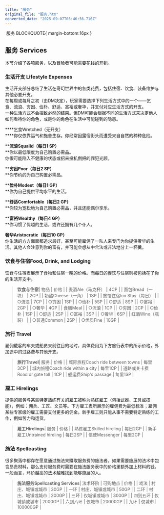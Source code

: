 ```yaml
---
title: "服务"
original_file: "服务.htm"
converted_date: "2025-09-07T05:46:56.716Z"
---
```


﻿ 服务   BLOCKQUOTE{ margin-bottom:16px }

## 服务 Services

本节介绍了各项服务，以及冒险者可能需要花钱的开销。

### 生活开支 Lifestyle Expenses

生活开支部分总结了生活在奇幻世界中的各类花费，包括住宿、饮食、装备维护与其他必要开支。  
在每周或每月之初（由DM决定），玩家需要选择下列生活方式中的一个——乞食、流浪、穷困、俭朴、舒适、富裕或奢华，并支付对应生活方式的开支。  
一种生活方式不会招致必然的结果。但DM可能会根据不同的生活方式来决定他人如何看待你的角色，或是你的角色在生活中可能碰到的隐患。

****乞食Wretched（无开支）  
****你仅依靠运气和施舍生存。你经常因露宿街头而遭受来自自然的种种危险。

****流浪Squalid（每日1 SP）**  
**你以最低限度为自己购置必需品。  
你很可能陷入不健康的状态或招来投机倒把的罪犯光顾。

****穷困Poor（每日2 SP）**  
**你节约的为自己购置必需品。

****俭朴Modest（每日1 GP）**  
**你为自己提供平均水平的生活。

****舒适Comfortable（每日2 GP）**  
**你较为宽松地为自己购置必需品，并且还能偶尔享乐。

****富裕Wealthy（每日4 GP）**  
**你习惯了优越的生活，或许还拥有几个仆人。

****奢华Aristocratic（每日10 GP）****  
你生活的方方面面都追求最好，甚至可能雇佣了一队人来专门为你提供奢华的生活。其他人会注意到你的富有，并可能会想从中合法或非法地分上一杯羹。

### 饮食与住宿Food, Drink, and Lodging

饮食与住宿表展示了食物和住宿一晚的价格。而每日的餐饮与住宿则被包括在了你的生活开支中。

> **饮食与住宿**| 物品 | 价格 |
> | 麦酒Ale（马克杯） | 4CP |
> | 面包Bread（一块） | 2CP |
> | 奶酪Cheese（一角） | 1SP |
> | 旅馆住宿Inn Stay（每日） |
> | ○流浪 | 7CP |
> | ○穷困 | 1SP |
> | ○俭朴 | 5SP |
> | ○舒适 | 8SP |
> | ○富裕 | 2GP |
> | ○奢华 | 4GP |
> | 食膳Meal |
> | ○流浪 | 1CP |
> | ○穷困 | 2CP |
> | ○俭朴 | 1SP |
> | ○舒适 | 2SP |
> | ○富裕 | 3SP |
> | ○奢华 | 6SP |
> | 红酒Wine（瓶装） |
> | ○普通Common | 2SP |
> | ○优质Fine | 10GP |

### 旅行 Travel

雇佣载客的车夫或船员来前往目的地时，具体费用为下方旅行表中的所示价格，外加途中的过路费与其他开支。

> **旅行Travel**| 服务 | 价格 |
> | 城际旅程Coach ride between towns | 每里3CP |
> | 城内旅程Coach ride within a city | 每里1CP |
> | 道路或关卡费Road or gate toll | 1CP |
> | 船运费Ship's passage | 每里1SP |

### 雇工 Hirelings

提供的服务与某些特定熟练有关的雇工被称为熟练雇工（包括武器、工具或技能），例如：佣兵、工匠、文员等。下方雇工表所展示的雇佣费为最低标准；雇佣某些专家级的雇工需要支付更多的佣金。新手雇工则只能从事不需要特定熟练的工作，例如苦力和运货。

> **雇工Hirelings**| 服务 | 价格 |
> | 熟练雇工Skilled hireling | 每日2GP |
> | 新手雇工Untrained hireling | 每日2SP |
> | 信使Messenger | 每里2CP |

### 施法 Spellcasting

很多聚落中都存在愿意通过施法来赚取服务费的施法者。如果需要施展的法术中包含昂贵材料，那么支付服务费时需要在施法服务表中的价格里额外加上材料的钱。一般而言，环阶越高的法术越难找到能够施展的人。

> **施法服务Spellcasting Services**| 法术环阶 | 可购地点 | 价格 |
> | 戏法 | 村庄、城镇或城市 | 30GP |
> | 一环 | 村庄、城镇或城市 | 50GP |
> | 二环 | 村庄、城镇或城市 | 200GP |
> | 三环 | 仅城镇或城市 | 300GP |
> | 四到五环 | 仅城镇或城市 | 2000GP |
> | 六到八环 | 仅城市 | 20000GP |
> | 九环 | 仅城市 | 100000GP |
